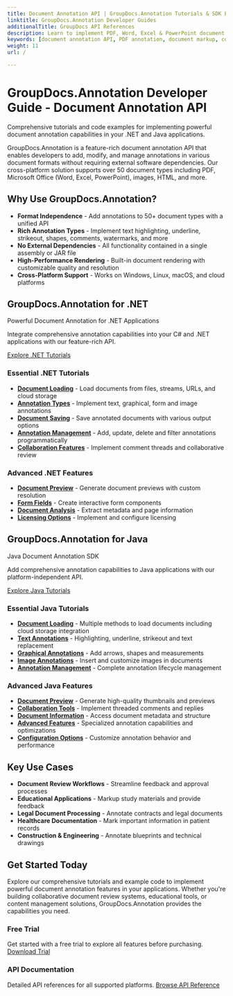 ```yaml
---
title: Document Annotation API | GroupDocs.Annotation Tutorials & SDK Examples
linktitle: GroupDocs.Annotation Developer Guides
additionalTitle: GroupDocs API References
description: Learn to implement PDF, Word, Excel & PowerPoint document annotation in .NET & Java applications. Step-by-step tutorials for text markup, comments, shapes & collaboration features.
keywords: [document annotation API, PDF annotation, document markup, collaborative review, .NET annotation, Java annotation library, document comments, text highlighting]
weight: 11
url: /

---
```


# GroupDocs.Annotation Developer Guide - Document Annotation API

Comprehensive tutorials and code examples for implementing powerful document annotation capabilities in your .NET and Java applications.

GroupDocs.Annotation is a feature-rich document annotation API that enables developers to add, modify, and manage annotations in various document formats without requiring external software dependencies. Our cross-platform solution supports over 50 document types including PDF, Microsoft Office (Word, Excel, PowerPoint), images, HTML, and more.

## Why Use GroupDocs.Annotation?

- **Format Independence** - Add annotations to 50+ document types with a unified API
- **Rich Annotation Types** - Implement text highlighting, underline, strikeout, shapes, comments, watermarks, and more
- **No External Dependencies** - All functionality contained in a single assembly or JAR file
- **High-Performance Rendering** - Built-in document rendering with customizable quality and resolution
- **Cross-Platform Support** - Works on Windows, Linux, macOS, and cloud platforms

## GroupDocs.Annotation for .NET

Powerful Document Annotation for .NET Applications

Integrate comprehensive annotation capabilities into your C# and .NET applications with our feature-rich API.

[Explore .NET Tutorials](./net/)

### Essential .NET Tutorials

- [**Document Loading**](./net/document-loading) - Load documents from files, streams, URLs, and cloud storage
- [**Annotation Types**](./net/text-annotations) - Implement text, graphical, form and image annotations
- [**Document Saving**](./net/document-saving) - Save annotated documents with various output options
- [**Annotation Management**](./net/annotation-management) - Add, update, delete and filter annotations programmatically
- [**Collaboration Features**](./net/reply-management) - Implement comment threads and collaborative review

### Advanced .NET Features

- [**Document Preview**](./net/document-preview) - Generate document previews with custom resolution
- [**Form Fields**](./net/form-field-annotations) - Create interactive form components
- [**Document Analysis**](./net/document-information) - Extract metadata and page information
- [**Licensing Options**](./net/licensing-and-configuration) - Implement and configure licensing

## GroupDocs.Annotation for Java

Java Document Annotation SDK

Add comprehensive annotation capabilities to Java applications with our platform-independent API.

[Explore Java Tutorials](./java/)

### Essential Java Tutorials

- [**Document Loading**](./java/document-loading) - Multiple methods to load documents including cloud storage integration
- [**Text Annotations**](./java/text-annotations) - Highlighting, underline, strikeout and text replacement
- [**Graphical Annotations**](./java/graphical-annotations) - Add arrows, shapes and measurements
- [**Image Annotations**](./java/image-annotations) - Insert and customize images in documents  
- [**Annotation Management**](./java/annotation-management) - Complete annotation lifecycle management

### Advanced Java Features

- [**Document Preview**](./java/document-preview) - Generate high-quality thumbnails and previews
- [**Collaboration Tools**](./java/reply-management) - Implement threaded comments and replies
- [**Document Information**](./java/document-information) - Access document metadata and structure
- [**Advanced Features**](./java/advanced-features) - Specialized annotation capabilities and optimizations
- [**Configuration Options**](./java/licensing-and-configuration) - Customize annotation behavior and performance

## Key Use Cases

- **Document Review Workflows** - Streamline feedback and approval processes
- **Educational Applications** - Markup study materials and provide feedback
- **Legal Document Processing** - Annotate contracts and legal documents
- **Healthcare Documentation** - Mark important information in patient records
- **Construction & Engineering** - Annotate blueprints and technical drawings

## Get Started Today

Explore our comprehensive tutorials and example code to implement powerful document annotation features in your applications. Whether you're building collaborative document review systems, educational tools, or content management solutions, GroupDocs.Annotation provides the capabilities you need.

### Free Trial
Get started with a free trial to explore all features before purchasing.
[Download Trial](https://releases.groupdocs.com/annotation/)

### API Documentation
Detailed API references for all supported platforms.
[Browse API Reference](https://reference.groupdocs.com/annotation/)